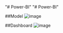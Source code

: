 "# Power-BI" 
"# Power-BI" 

##Model
![image](https://user-images.githubusercontent.com/106653594/183276915-ee4fd211-17c2-4f96-9ee4-916ec43bdc6a.png)

##Dashboard
![image](https://user-images.githubusercontent.com/106653594/183276947-64a7185f-ee35-4d3a-b91f-81a1338e2b57.png)
